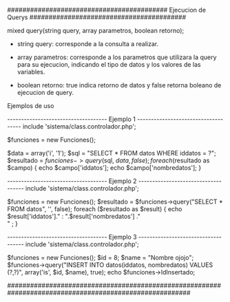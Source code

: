########################################## Ejecucion de Querys #########################################


mixed query(string query, array parametros, boolean retorno);



* string query: corresponde a la consulta a realizar.

* array parametros: corresponde a los parametros que utilizara la query para su ejecucion, indicando el 
  tipo de datos y los valores de las variables.

* boolean retorno: true indica retorno de datos y false retorna boleano de ejecucion de query.




Ejemplos de uso

------------------------------------ Ejemplo 1 ------------------------------------
include 'sistema/class.controlador.php';

$funciones = new Funciones();

$data = array('i', '1');
$sql = "SELECT * FROM datos WHERE iddatos = ?";
$resultado = $funciones->query($sql, $data, false);
foreach ($resultado as $campo) {
	echo $campo['iddatos'];
	echo $campo['nombredatos'];
}

------------------------------------ Ejemplo 2 ------------------------------------
include 'sistema/class.controlador.php';

$funciones = new Funciones();
$resultado = $funciones->query("SELECT * FROM datos", '', false);
foreach ($resultado as $result) {
    echo $result['iddatos']." : ".$result['nombredatos'] ."<br/>" ;
}

------------------------------------ Ejemplo 3 ------------------------------------
include 'sistema/class.controlador.php';

$funciones = new Funciones();
$id = 8;
$name = "Nombre ojojo";
$funciones->query("INSERT INTO datos(iddatos, nombredatos) VALUES (?,?)", array('is', $id, $name), true);
echo $funciones->IdInsertado;


########################################################################################################